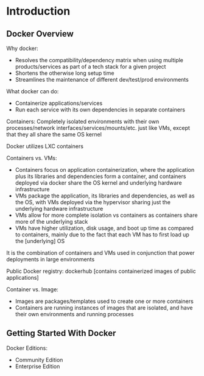 # Introduction # 

## Docker Overview ## 

Why docker: 
* Resolves the compatibility/dependency matrix when using multiple products/services as part of a tech stack for a given project  
* Shortens the otherwise long setup time 
* Streamlines the maintenance of different dev/test/prod environments 

What docker can do: 
* Containerize applications/services 
* Run each service with its own dependencies in separate containers 

Containers: Completely isolated environments with their own processes/network interfaces/services/mounts/etc. just like VMs, except that they all share the same OS kernel 

Docker utilizes LXC containers 

Containers vs. VMs: 
* Containers focus on application containerization, where the application plus its libraries and dependencies form a container, and containers deployed via docker share the OS kernel and underlying hardware infrastructure 
* VMs package the application, its libraries and dependencies, as well as the OS, with VMs deployed via the hypervisor sharing just the underlying hardware infrastructure 
* VMs allow for more complete isolation vs containers as containers share more of the underlying stack 
* VMs have higher utilization, disk usage, and boot up time as compared to containers, mainly due to the fact that each VM has to first load up the [underlying] OS 

It is the combination of containers and VMs used in conjunction that power deployments in large environments 

Public Docker registry: dockerhub [contains containerized images of public applications] 

Container vs. Image: 
* Images are packages/templates used to create one or more containers 
* Containers are running instances of images that are isolated, and have their own environments and running processes 

## Getting Started With Docker ## 

Docker Editions: 
* Community Edition 
* Enterprise Edition 